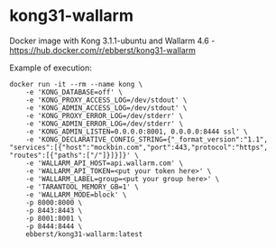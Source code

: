 # kong31-wallarm

Docker image with Kong 3.1.1-ubuntu and Wallarm 4.6 - https://hub.docker.com/r/ebberst/kong31-wallarm

Example of execution:
```
docker run -it --rm --name kong \
    -e 'KONG_DATABASE=off' \
    -e 'KONG_PROXY_ACCESS_LOG=/dev/stdout' \
    -e 'KONG_ADMIN_ACCESS_LOG=/dev/stdout' \
    -e 'KONG_PROXY_ERROR_LOG=/dev/stderr' \
    -e 'KONG_ADMIN_ERROR_LOG=/dev/stderr' \
    -e 'KONG_ADMIN_LISTEN=0.0.0.0:8001, 0.0.0.0:8444 ssl' \
    -e 'KONG_DECLARATIVE_CONFIG_STRING={"_format_version":"1.1", "services":[{"host":"mockbin.com","port":443,"protocol":"https", "routes":[{"paths":["/"]}]}]}' \
    -e 'WALLARM_API_HOST=api.wallarm.com' \
    -e 'WALLARM_API_TOKEN=<put your token here>' \
    -e 'WALLARM_LABEL=group=<put your group here>' \
    -e 'TARANTOOL_MEMORY_GB=1' \
    -e 'WALLARM_MODE=block' \
    -p 8000:8000 \
    -p 8443:8443 \
    -p 8001:8001 \
    -p 8444:8444 \
    ebberst/kong31-wallarm:latest
```
